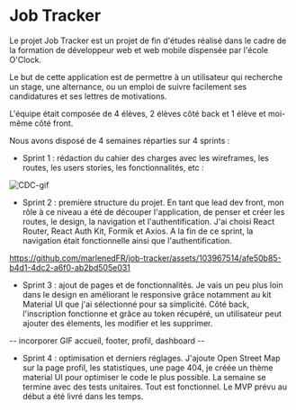 # Job Tracker

Le projet Job Tracker est un projet de fin d'études réalisé dans le cadre de la formation de développeur web et web mobile dispensée par l'école O'Clock.

Le but de cette application est de permettre à un utilisateur qui recherche un stage, une alternance, ou un emploi de suivre facilement ses candidatures et ses lettres de motivations.

L'équipe était composée de 4 élèves, 2 élèves côté back et 1 élève et moi-même côté front.

Nous avons disposé de 4 semaines réparties sur 4 sprints :

- Sprint 1 : rédaction du cahier des charges avec les wireframes, les routes, les users stories, les fonctionnalités, etc :

![CDC-gif](https://user-images.githubusercontent.com/103967514/236640381-728ecb71-5ad0-4010-ab95-e5c58ff0ab8c.gif)

- Sprint 2 : première structure du projet. En tant que lead dev front, mon rôle à ce niveau a été de découper l'application, de penser et créer les routes, le design, la navigation et l'authentification. J'ai choisi React Router, React Auth Kit, Formik et Axios. A la fin de ce sprint, la navigation était fonctionnelle ainsi que l'authentification.

https://github.com/marlenedFR/job-tracker/assets/103967514/afe50b85-b4d1-4dc2-a6f0-ab2bd505e031


- Sprint 3 : ajout de pages et de fonctionnalités. Je vais un peu plus loin dans le design en améliorant le responsive grâce notamment au kit Material UI que j'ai sélectionné pour sa simplicité. Côté back, l'inscription fonctionne et grâce au token récupéré, un utilisateur peut ajouter des élements, les modifier et les supprimer.

-- incorporer GIF accueil, footer, profil, dashboard --

- Sprint 4 : optimisation et derniers réglages. J'ajoute Open Street Map sur la page profil, les statistiques, une page 404, je créée un thème material UI pour optimiser le code le plus possible. La semaine se termine avec des tests unitaires. Tout est fonctionnel. Le MVP prévu au début a été livré dans les temps. 



